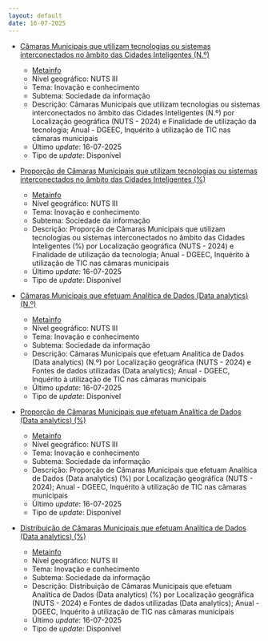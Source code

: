 ```yaml
---
layout: default
date: 16-07-2025
---
```

* [Câmaras Municipais que utilizam tecnologias ou sistemas interconectados no âmbito das Cidades Inteligentes (N.º)](https://www.ine.pt/xportal/xmain?xpid=INE&xpgid=ine_indicadores&indOcorrCod=0013539&contexto=bd&selTab=tab2)
  * [Metainfo](https://www.ine.pt/bddXplorer/htdocs/minfo.jsp?var_cd=0013539&lingua=PT)
  * Nível geográfico: NUTS III
  * Tema: Inovação e conhecimento
  * Subtema: Sociedade da informação
  * Descrição: Câmaras Municipais que utilizam tecnologias ou sistemas interconectados no âmbito das Cidades Inteligentes (N.º) por Localização geográfica (NUTS - 2024) e Finalidade de utilização da tecnologia; Anual - DGEEC, Inquérito à utilização de TIC nas câmaras municipais
  * Último _update_: 16-07-2025
  * Tipo de _update_: Disponível

* [Proporção de Câmaras Municipais que utilizam tecnologias ou sistemas interconectados no âmbito das Cidades Inteligentes (%)](https://www.ine.pt/xportal/xmain?xpid=INE&xpgid=ine_indicadores&indOcorrCod=0013540&contexto=bd&selTab=tab2)
  * [Metainfo](https://www.ine.pt/bddXplorer/htdocs/minfo.jsp?var_cd=0013540&lingua=PT)
  * Nível geográfico: NUTS III
  * Tema: Inovação e conhecimento
  * Subtema: Sociedade da informação
  * Descrição: Proporção de Câmaras Municipais que utilizam tecnologias ou sistemas interconectados no âmbito das Cidades Inteligentes (%) por Localização geográfica (NUTS - 2024) e Finalidade de utilização da tecnologia; Anual - DGEEC, Inquérito à utilização de TIC nas câmaras municipais
  * Último _update_: 16-07-2025
  * Tipo de _update_: Disponível

* [Câmaras Municipais que efetuam Analítica de Dados (Data analytics) (N.º)](https://www.ine.pt/xportal/xmain?xpid=INE&xpgid=ine_indicadores&indOcorrCod=0014506&contexto=bd&selTab=tab2)
  * [Metainfo](https://www.ine.pt/bddXplorer/htdocs/minfo.jsp?var_cd=0014506&lingua=PT)
  * Nível geográfico: NUTS III
  * Tema: Inovação e conhecimento
  * Subtema: Sociedade da informação
  * Descrição: Câmaras Municipais que efetuam Analítica de Dados (Data analytics) (N.º) por Localização geográfica (NUTS - 2024) e Fontes de dados utilizadas (Data analytics); Anual - DGEEC, Inquérito à utilização de TIC nas câmaras municipais
  * Último _update_: 16-07-2025
  * Tipo de _update_: Disponível

* [Proporção de Câmaras Municipais que efetuam Analítica de Dados (Data analytics) (%)](https://www.ine.pt/xportal/xmain?xpid=INE&xpgid=ine_indicadores&indOcorrCod=0014507&contexto=bd&selTab=tab2)
  * [Metainfo](https://www.ine.pt/bddXplorer/htdocs/minfo.jsp?var_cd=0014507&lingua=PT)
  * Nível geográfico: NUTS III
  * Tema: Inovação e conhecimento
  * Subtema: Sociedade da informação
  * Descrição: Proporção de Câmaras Municipais que efetuam Analítica de Dados (Data analytics) (%) por Localização geográfica (NUTS - 2024); Anual - DGEEC, Inquérito à utilização de TIC nas câmaras municipais
  * Último _update_: 16-07-2025
  * Tipo de _update_: Disponível

* [Distribuição de Câmaras Municipais que efetuam Analítica de Dados (Data analytics) (%)](https://www.ine.pt/xportal/xmain?xpid=INE&xpgid=ine_indicadores&indOcorrCod=0014508&contexto=bd&selTab=tab2)
  * [Metainfo](https://www.ine.pt/bddXplorer/htdocs/minfo.jsp?var_cd=0014508&lingua=PT)
  * Nível geográfico: NUTS III
  * Tema: Inovação e conhecimento
  * Subtema: Sociedade da informação
  * Descrição: Distribuição de Câmaras Municipais que efetuam Analítica de Dados (Data analytics) (%) por Localização geográfica (NUTS - 2024) e Fontes de dados utilizadas (Data analytics); Anual - DGEEC, Inquérito à utilização de TIC nas câmaras municipais
  * Último _update_: 16-07-2025
  * Tipo de _update_: Disponível

